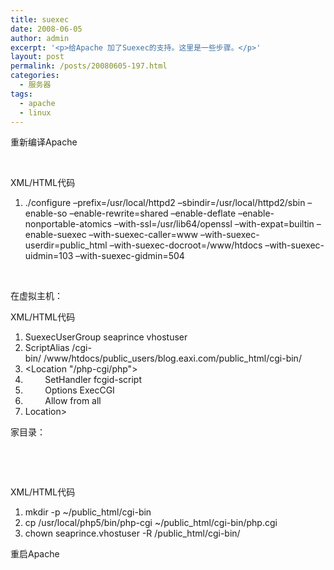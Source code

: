 ```yaml
---
title: suexec
date: 2008-06-05
author: admin
excerpt: '<p>给Apache 加了Suexec的支持。这里是一些步骤。</p>'
layout: post
permalink: /posts/20080605-197.html
categories:
  - 服务器
tags:
  - apache
  - linux
---
```

重新编译Apache

&nbsp;

<div class="codeText">
  <div class="codeHead">
    XML/HTML代码
  </div>
  
  <ol class="dp-xml">
    <li class="alt">
      <span><span>./configure&nbsp;</span><span class="attribute">&#8211;prefix</span><span>=/usr/local/httpd2&nbsp;</span><span class="attribute">&#8211;sbindir</span><span>=/usr/local/httpd2/sbin&nbsp;&#8211;enable-so&nbsp;</span><span class="attribute">&#8211;enable-rewrite</span><span>=</span><span class="attribute-value">shared</span><span>&nbsp;&#8211;enable-deflate&nbsp;&#8211;enable-nonportable-atomics&nbsp;</span><span class="attribute">&#8211;with-ssl</span><span>=/usr/lib64/openssl&nbsp;</span><span class="attribute">&#8211;with-expat</span><span>=</span><span class="attribute-value">builtin</span><span>&nbsp;&#8211;enable-suexec&nbsp;</span><span class="attribute">&#8211;with-suexec-caller</span><span>=</span><span class="attribute-value">www</span><span>&nbsp;</span><span class="attribute">&#8211;with-suexec-userdir</span><span>=</span><span class="attribute-value">public_html</span><span>&nbsp;</span><span class="attribute">&#8211;with-suexec-docroot</span><span>=/www/htdocs&nbsp;</span><span class="attribute">&#8211;with-suexec-uidmin</span><span>=</span><span class="attribute-value">103</span><span>&nbsp;</span><span class="attribute">&#8211;with-suexec-gidmin</span><span>=</span><span class="attribute-value">504</span><span>&nbsp;&nbsp;</span></span>
    </li>
  </ol>
</div>

&nbsp;

在虚拟主机：

<div class="codeText">
  <div class="codeHead">
    XML/HTML代码
  </div>
  
  <ol class="dp-xml">
    <li class="alt">
      <span><span>SuexecUserGroup&nbsp;seaprince&nbsp;vhostuser&nbsp;&nbsp;</span></span>
    </li>
    <li class="">
      <span>ScriptAlias&nbsp;/cgi-bin/&nbsp;/www/htdocs/public_users/blog.eaxi.com/public_html/cgi-bin/&nbsp;&nbsp;</span>
    </li>
    <li class="alt">
      <span><span class="tag"><</span><span class="tag-name">Location</span><span>&nbsp;"/php-cgi/php"</span><span class="tag">></span><span>&nbsp;&nbsp;</span></span>
    </li>
    <li class="">
      <span>&nbsp;&nbsp;&nbsp;&nbsp;&nbsp;&nbsp;&nbsp;&nbsp;SetHandler&nbsp;fcgid-script&nbsp;&nbsp;</span>
    </li>
    <li class="alt">
      <span>&nbsp;&nbsp;&nbsp;&nbsp;&nbsp;&nbsp;&nbsp;&nbsp;Options&nbsp;ExecCGI&nbsp;&nbsp;</span>
    </li>
    <li class="">
      <span>&nbsp;&nbsp;&nbsp;&nbsp;&nbsp;&nbsp;&nbsp;&nbsp;Allow&nbsp;from&nbsp;all&nbsp;&nbsp;</span>
    </li>
    <li class="alt">
      <span><span class="tag"></</span><span class="tag-name">Location</span><span class="tag">></span><span>&nbsp;&nbsp;</span></span>
    </li>
  </ol>
</div>

家目录：

&nbsp;

&nbsp;

<div class="codeText">
  <div class="codeHead">
    XML/HTML代码
  </div>
  
  <ol class="dp-xml">
    <li class="alt">
      <span><span>mkdir&nbsp;-p&nbsp;~/public_html/cgi-bin&nbsp;&nbsp;</span></span>
    </li>
    <li class="">
      <span>cp&nbsp;/usr/local/php5/bin/php-cgi&nbsp;~/public_html/cgi-bin/php.cgi&nbsp;&nbsp;</span>
    </li>
    <li class="alt">
      <span>chown&nbsp;seaprince.vhostuser&nbsp;-R&nbsp;/public_html/cgi-bin/&nbsp;&nbsp;</span>
    </li>
  </ol>
</div>

重启Apache

&nbsp;
